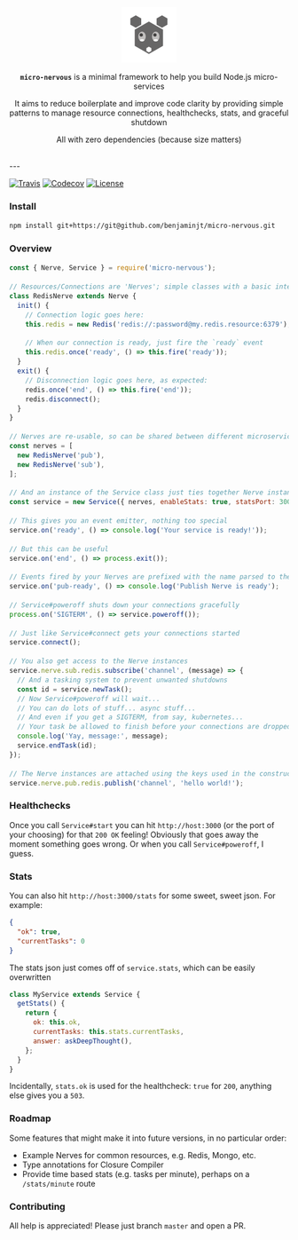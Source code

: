 [travis-image]: https://img.shields.io/travis/benjaminjt/micro-nervous.svg?style=flat-square
[travis-url]: https://travis-ci.org/benjaminjt/micro-nervous
[codecov-image]: https://img.shields.io/codecov/c/github/benjaminjt/micro-nervous/master.svg?style=flat-square
[codecov-url]: https://codecov.io/gh/benjaminjt/micro-nervous
[license-image]: http://img.shields.io/badge/license-MIT-blue.svg?style=flat-square
[license-url]: LICENSE

<p align="center">
  <img
    alt="Media Events Logo"
    src="https://raw.githubusercontent.com/benjaminjt/micro-nervous/master/logo/logo.png"
    width="100px"
  />
</p>
<p align="center">
<strong><code>micro-nervous</code></strong> is a minimal framework to help you build Node.js micro-services
</p>
<p align="center">
It aims to reduce boilerplate and improve code clarity by providing simple patterns to manage resource connections, healthchecks, stats, and graceful shutdown
</p>
<p align="center">
All with zero dependencies (because size matters)
</p>

</br>
---
</br>

[![Travis][travis-image]][travis-url]
[![Codecov][codecov-image]][codecov-url]
[![License][license-image]][license-url]

### Install

```bash
npm install git+https://git@github.com/benjaminjt/micro-nervous.git
```

### Overview

```js
const { Nerve, Service } = require('micro-nervous');

// Resources/Connections are 'Nerves'; simple classes with a basic interface
class RedisNerve extends Nerve {
  init() {
    // Connection logic goes here:
    this.redis = new Redis('redis://:password@my.redis.resource:6379');

    // When our connection is ready, just fire the `ready` event
    this.redis.once('ready', () => this.fire('ready'));
  }
  exit() {
    // Disconnection logic goes here, as expected:
    redis.once('end', () => this.fire('end'));
    redis.disconnect();
  }
}

// Nerves are re-usable, so can be shared between different microservices
const nerves = [
  new RedisNerve('pub'),
  new RedisNerve('sub'),
];

// And an instance of the Service class just ties together Nerve instances
const service = new Service({ nerves, enableStats: true, statsPort: 3000 });

// This gives you an event emitter, nothing too special
service.on('ready', () => console.log('Your service is ready!'));

// But this can be useful
service.on('end', () => process.exit());

// Events fired by your Nerves are prefixed with the name parsed to the `Nerve` constructor
service.on('pub-ready', () => console.log('Publish Nerve is ready');

// Service#poweroff shuts down your connections gracefully
process.on('SIGTERM', () => service.poweroff());

// Just like Service#connect gets your connections started
service.connect();

// You also get access to the Nerve instances
service.nerve.sub.redis.subscribe('channel', (message) => {
  // And a tasking system to prevent unwanted shutdowns
  const id = service.newTask();
  // Now Service#poweroff will wait...
  // You can do lots of stuff... async stuff...
  // And even if you get a SIGTERM, from say, kubernetes...
  // Your task be allowed to finish before your connections are dropped!
  console.log('Yay, message:', message);
  service.endTask(id);
});

// The Nerve instances are attached using the keys used in the constructor
service.nerve.pub.redis.publish('channel', 'hello world!');
```

### Healthchecks
Once you call `Service#start` you can hit `http://host:3000` (or the port of your choosing) for that `200 OK` feeling!
Obviously that goes away the moment something goes wrong. Or when you call `Service#poweroff`, I guess.

### Stats
You can also hit `http://host:3000/stats` for some sweet, sweet json. For example:

```json
{
  "ok": true,
  "currentTasks": 0
}
```

The stats json just comes off of `service.stats`, which can be easily overwritten

```js
class MyService extends Service {
  getStats() {
    return {
      ok: this.ok,
      currentTasks: this.stats.currentTasks,
      answer: askDeepThought(),
    };
  }
}
```

Incidentally, `stats.ok` is used for the healthcheck: `true` for `200`, anything else gives you a `503`.

### Roadmap

Some features that might make it into future versions, in no particular order:

- Example Nerves for common resources, e.g. Redis, Mongo, etc.
- Type annotations for Closure Compiler
- Provide time based stats (e.g. tasks per minute), perhaps on a `/stats/minute` route

### Contributing

All help is appreciated! Please just branch `master` and open a PR.
